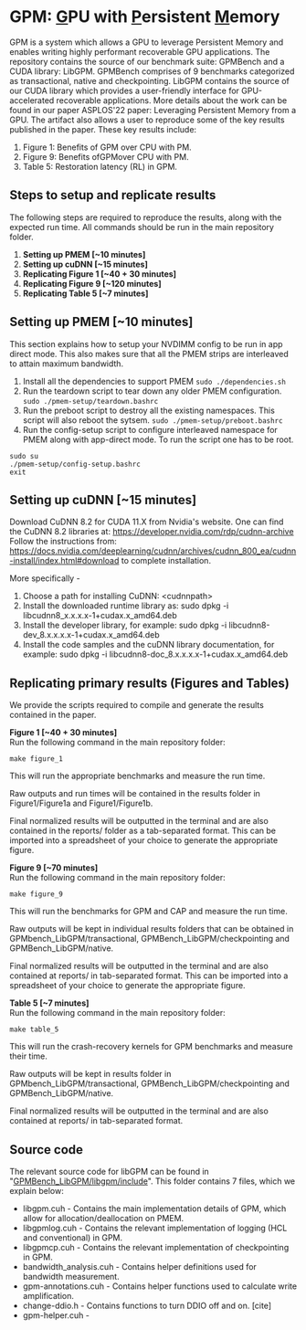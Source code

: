 # GPM: <ins>G</ins>PU with <ins>P</ins>ersistent <ins>M</ins>emory 
GPM is a system which allows a GPU to leverage Persistent Memory and enables writing highly performant recoverable GPU applications.
The repository contains the source of our benchmark suite: GPMBench and a CUDA library: LibGPM. 
GPMBench comprises of 9 benchmarks categorized as transactional, native and checkpointing. 
LibGPM contains the source of our CUDA library which provides a user-friendly interface for GPU-accelerated recoverable applications. 
More details about the work can be found in our paper ASPLOS'22 paper: Leveraging Persistent Memory from a GPU. 
The artifact also allows a user to reproduce some of the key results published in the paper.
These key results include: 
1. Figure 1: Benefits of GPM over CPU with PM. 
2. Figure 9: Benefits ofGPMover CPU with PM.
3. Table 5: Restoration latency (RL) in GPM. 


## Steps to setup and replicate results
The following steps are required to reproduce the results, along with the expected run time. All commands should be run in the main repository folder.
 1. **Setting up PMEM [~10 minutes]**
 2. **Setting up cuDNN [~15 minutes]**
 3. **Replicating Figure 1 [~40 + 30 minutes]**
 4. **Replicating Figure 9 [~120 minutes]**
 5. **Replicating Table 5 [~7 minutes]**


## Setting up PMEM [~10 minutes]
This section explains how to setup your NVDIMM config to be run in app direct mode. This also makes sure that all the PMEM strips are interleaved to attain maximum bandwidth. 
1. Install all the dependencies to support PMEM
`sudo ./dependencies.sh`
2. Run the teardown script to tear down any older PMEM configuration. 
`sudo ./pmem-setup/teardown.bashrc`
3. Run the preboot script to destroy all the existing namespaces. This script will also reboot the sytsem. 
`sudo ./pmem-setup/preboot.bashrc`
4. Run the config-setup script to configure interleaved namespace for PMEM along with app-direct mode. To run the script one has to be root. 
```
sudo su 
./pmem-setup/config-setup.bashrc
exit
```

## Setting up cuDNN [~15 minutes]
Download CuDNN 8.2 for CUDA 11.X from Nvidia's website.
One can find the CuDNN 8.2 libraries at: https://developer.nvidia.com/rdp/cudnn-archive
Follow the instructions from: https://docs.nvidia.com/deeplearning/cudnn/archives/cudnn_800_ea/cudnn-install/index.html#download to complete installation. 

More specifically - 

1. Choose a path for installing CuDNN: \<cudnnpath\>
2. Install the downloaded runtime library as:
sudo dpkg -i libcudnn8_x.x.x.x-1+cudax.x_amd64.deb
3. Install the developer library, for example:
sudo dpkg -i libcudnn8-dev_8.x.x.x.x-1+cudax.x_amd64.deb
4. Install the code samples and the cuDNN library documentation, for example:
sudo dpkg -i libcudnn8-doc_8.x.x.x.x-1+cudax.x_amd64.deb


## Replicating primary results (Figures and Tables)
We provide the scripts required to compile and generate the results contained in the paper.

**Figure 1 [~40 + 30 minutes]**    
Run the following command in the main repository folder:
```
make figure_1
```
This will run the appropriate benchmarks and measure the run time.    

Raw outputs and run times will be contained in the results folder in Figure1/Figure1a and Figure1/Figure1b.

Final normalized results will be outputted in the terminal and are also contained in the reports/ folder as a tab-separated format. This can be imported into a spreadsheet of your choice to generate the appropriate figure.


**Figure 9 [~70 minutes]**     
Run the following command in the main repository folder:
```
make figure_9
```
This will run the benchmarks for GPM and CAP and measure the run time. 

Raw outputs will be kept in individual results folders that can be obtained in GPMbench_LibGPM/transactional, GPMBench_LibGPM/checkpointing and GPMBench_LibGPM/native.

Final normalized results will be outputted in the terminal and are also contained at reports/ in tab-separated format. This can be imported into a spreadsheet of your choice to generate the appropriate figure.


**Table 5 [~7 minutes]**     
Run the following command in the main repository folder:
```
make table_5
```
This will run the crash-recovery kernels for GPM benchmarks and measure their time. 

Raw outputs will be kept in results folder in GPMbench_LibGPM/transactional, GPMBench_LibGPM/checkpointing and GPMBench_LibGPM/native.

Final normalized results will be outputted in the terminal and are also contained at reports/ in tab-separated format.

## Source code
The relevant source code for libGPM can be found in "[GPMBench_LibGPM/libgpm/include](/GPMBench_LibGPM/libgpm/include)".
This folder contains 7 files, which we explain below:
* libgpm.cuh - Contains the main implementation details of GPM, which allow for allocation/deallocation on PMEM.
* libgpmlog.cuh - Contains the relevant implementation of logging (HCL and conventional) in GPM.
* libgpmcp.cuh - Contains the relevant implementation of checkpointing in GPM.
* bandwidth_analysis.cuh - Contains helper definitions used for bandwidth measurement.
* gpm-annotations.cuh - Contains helper functions used to calculate write amplification.
* change-ddio.h - Contains functions to turn DDIO off and on. [cite]
* gpm-helper.cuh - 

